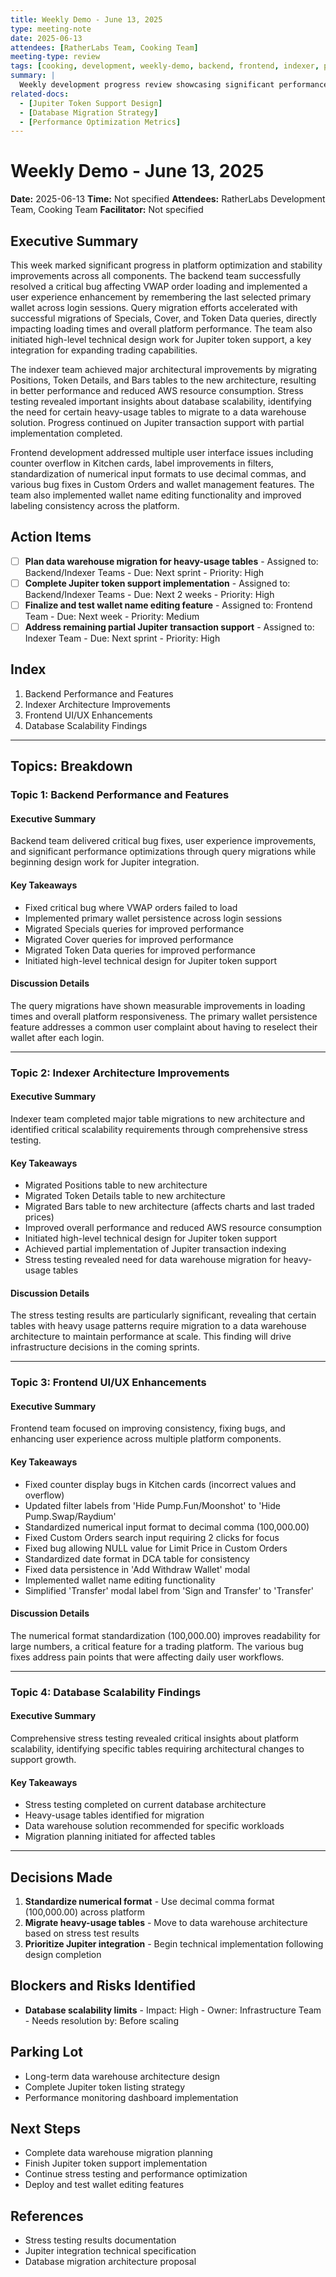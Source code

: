 ```yaml
---
title: Weekly Demo - June 13, 2025
type: meeting-note
date: 2025-06-13
attendees: [RatherLabs Team, Cooking Team]
meeting-type: review
tags: [cooking, development, weekly-demo, backend, frontend, indexer, performance, jupiter-integration, database-migration]
summary: |
  Weekly development progress review showcasing significant performance improvements through query migrations, database architecture updates, and bug fixes. Key achievements include fixing VWAP order loading issues, migrating critical queries for improved performance, beginning Jupiter token support design, and identifying need for data warehouse migration due to stress testing results. Frontend improvements focused on UI consistency and bug fixes across multiple components.
related-docs:
  - [Jupiter Token Support Design]
  - [Database Migration Strategy]
  - [Performance Optimization Metrics]
---
```


# Weekly Demo - June 13, 2025

**Date:** 2025-06-13
**Time:** Not specified
**Attendees:** RatherLabs Development Team, Cooking Team
**Facilitator:** Not specified

## Executive Summary

This week marked significant progress in platform optimization and stability improvements across all components. The backend team successfully resolved a critical bug affecting VWAP order loading and implemented a user experience enhancement by remembering the last selected primary wallet across login sessions. Query migration efforts accelerated with successful migrations of Specials, Cover, and Token Data queries, directly impacting loading times and overall platform performance. The team also initiated high-level technical design work for Jupiter token support, a key integration for expanding trading capabilities.

The indexer team achieved major architectural improvements by migrating Positions, Token Details, and Bars tables to the new architecture, resulting in better performance and reduced AWS resource consumption. Stress testing revealed important insights about database scalability, identifying the need for certain heavy-usage tables to migrate to a data warehouse solution. Progress continued on Jupiter transaction support with partial implementation completed.

Frontend development addressed multiple user interface issues including counter overflow in Kitchen cards, label improvements in filters, standardization of numerical input formats to use decimal commas, and various bug fixes in Custom Orders and wallet management features. The team also implemented wallet name editing functionality and improved labeling consistency across the platform.

## Action Items

- [ ] **Plan data warehouse migration for heavy-usage tables** - Assigned to: Backend/Indexer Teams - Due: Next sprint - Priority: High
- [ ] **Complete Jupiter token support implementation** - Assigned to: Backend/Indexer Teams - Due: Next 2 weeks - Priority: High
- [ ] **Finalize and test wallet name editing feature** - Assigned to: Frontend Team - Due: Next week - Priority: Medium
- [ ] **Address remaining partial Jupiter transaction support** - Assigned to: Indexer Team - Due: Next sprint - Priority: High

## Index

1. Backend Performance and Features
2. Indexer Architecture Improvements
3. Frontend UI/UX Enhancements
4. Database Scalability Findings

---

## Topics: Breakdown

### Topic 1: Backend Performance and Features

#### Executive Summary
Backend team delivered critical bug fixes, user experience improvements, and significant performance optimizations through query migrations while beginning design work for Jupiter integration.

#### Key Takeaways
- Fixed critical bug where VWAP orders failed to load
- Implemented primary wallet persistence across login sessions
- Migrated Specials queries for improved performance
- Migrated Cover queries for improved performance
- Migrated Token Data queries for improved performance
- Initiated high-level technical design for Jupiter token support

#### Discussion Details
The query migrations have shown measurable improvements in loading times and overall platform responsiveness. The primary wallet persistence feature addresses a common user complaint about having to reselect their wallet after each login.

---

### Topic 2: Indexer Architecture Improvements

#### Executive Summary
Indexer team completed major table migrations to new architecture and identified critical scalability requirements through comprehensive stress testing.

#### Key Takeaways
- Migrated Positions table to new architecture
- Migrated Token Details table to new architecture
- Migrated Bars table to new architecture (affects charts and last traded prices)
- Improved overall performance and reduced AWS resource consumption
- Initiated high-level technical design for Jupiter token support
- Achieved partial implementation of Jupiter transaction indexing
- Stress testing revealed need for data warehouse migration for heavy-usage tables

#### Discussion Details
The stress testing results are particularly significant, revealing that certain tables with heavy usage patterns require migration to a data warehouse architecture to maintain performance at scale. This finding will drive infrastructure decisions in the coming sprints.

---

### Topic 3: Frontend UI/UX Enhancements

#### Executive Summary
Frontend team focused on improving consistency, fixing bugs, and enhancing user experience across multiple platform components.

#### Key Takeaways
- Fixed counter display bugs in Kitchen cards (incorrect values and overflow)
- Updated filter labels from 'Hide Pump.Fun/Moonshot' to 'Hide Pump.Swap/Raydium'
- Standardized numerical input format to decimal comma (100,000.00)
- Fixed Custom Orders search input requiring 2 clicks for focus
- Fixed bug allowing NULL value for Limit Price in Custom Orders
- Standardized date format in DCA table for consistency
- Fixed data persistence in 'Add Withdraw Wallet' modal
- Implemented wallet name editing functionality
- Simplified 'Transfer' modal label from 'Sign and Transfer' to 'Transfer'

#### Discussion Details
The numerical format standardization (100,000.00) improves readability for large numbers, a critical feature for a trading platform. The various bug fixes address pain points that were affecting daily user workflows.

---

### Topic 4: Database Scalability Findings

#### Executive Summary
Comprehensive stress testing revealed critical insights about platform scalability, identifying specific tables requiring architectural changes to support growth.

#### Key Takeaways
- Stress testing completed on current database architecture
- Heavy-usage tables identified for migration
- Data warehouse solution recommended for specific workloads
- Migration planning initiated for affected tables

---

## Decisions Made

1. **Standardize numerical format** - Use decimal comma format (100,000.00) across platform
2. **Migrate heavy-usage tables** - Move to data warehouse architecture based on stress test results
3. **Prioritize Jupiter integration** - Begin technical implementation following design completion

## Blockers and Risks Identified

- **Database scalability limits** - Impact: High - Owner: Infrastructure Team - Needs resolution by: Before scaling

## Parking Lot

- Long-term data warehouse architecture design
- Complete Jupiter token listing strategy
- Performance monitoring dashboard implementation

## Next Steps

- Complete data warehouse migration planning
- Finish Jupiter token support implementation
- Continue stress testing and performance optimization
- Deploy and test wallet editing features

## References

- Stress testing results documentation
- Jupiter integration technical specification
- Database migration architecture proposal